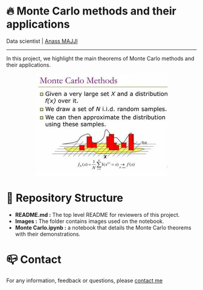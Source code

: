 # 🔥 Monte Carlo methods and their applications
Data scientist | [Anass MAJJI](https://www.linkedin.com/in/anass-majji-729773157/)
***

In this project, we highlight the main theorems of Monte Carlo methods and their applications. 

<p align="center">
 <img src="Images/monte_carlo_RM.jpg" width="350" />
</p>


# 🚀 Repository Structure

- **README.md :** The top level README for reviewers of this project.
- **Images :**  The folder contains images used on the notebook. 
- **Monte Carlo.ipynb :** a notebook that details the Monte Carlo theorems with their demonstrations.


# :mailbox_closed: Contact
For any information, feedback or questions, please [contact me][anass-email]




[anass-email]: mailto:anassmajji34@gmail.com


